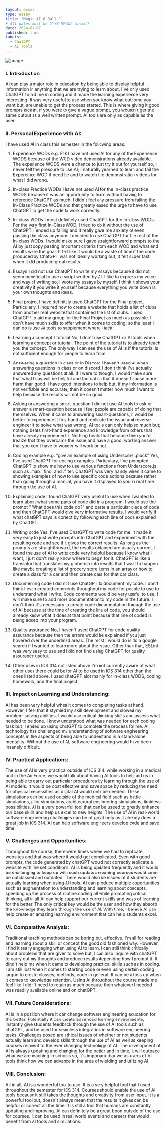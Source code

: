 ```yaml
---
layout: essay
type: essay
title: "Magic AI 8 Ball "
# All dates must be YYYY-MM-DD format!
date: 2024-05-07
published: true
labels:
  - ChatGPT
  - AI Tools
---
```


![image](https://github.com/kendrick-g/kendrick-g.github.io/assets/156295982/c1e913d7-ece3-4e8c-a9b0-a823aca1c707)


### I. Introduction
AI can play a major role in education by being able to display helpful information in anything that we are trying to learn about. I've only used ChatGPT to aid me in coding and it made the learning experience very interesting. It was very useful to use when you know what outcome you want but, are unable to get the process started. This is where giving it good prompts kick in. If you were to give a vague prompt, you wouldn't get the same output as a well written prompt. AI tools are only as capable as the user. 

### II. Personal Experience with AI:
I have used AI in class this semester in the following areas:

  1. Experience WODs e.g. E18
  I have not used AI for any of the Experience WODS because of the WOD video demonstrations already available. The experience WODS were a chance to just try it out for yourself so, I never felt the pressure to use AI; I naturally yearned to learn and fail the Expereince WOD if need be and to watch the demonstration videos for what I did wrong.

  2. In-class Practice WODs
  I have not used AI for the in-class practice WODS because it was an opportunity to learn without having to reference ChatGPT as much. I didn't feel any pressure from failing the In-Class Practice WODs and that greatly eased the urge to have to use ChatGPT to get the code to work correctly.

  3. In-class WODs
  I most definitely used ChatGPT for the In-class WODs. For the very first In-Class WOD, I tried to do it without the use of ChatGPT. I ended up failing and it really gave me anxiety of even passing the class anymore. I decided to use ChatGPT for the rest of the In-class WODs. I would make sure I gave straightforward prompts to the AI by just copy pasting important criteria from each WOD and what end results were the goal. It felt like it would be a waste of time if the code produced by ChatGPT was not ideally working but, it felt super fast when it did produce great results. 

  4. Essays
  I did not use ChatGPT to write my essays because it did not seem beneficial to use a script written by AI. I like to express my voice and way of writing so, I wrote my essays by myself. I think it shows your creativity if you write it yourself because everything you write down is your own thoughts and ideas.

  5. Final project
  I have definitely used ChatGPT for the Final project. Particularly, I inquired how to create a website that holds a list of clubs from another real website that contained the list of clubs. I used ChatGPT to aid my group for the Final Project as much as possible. I don't have much skills to offer when it comes to coding; so the least I can do is use AI tools to supplement where I lack.

  6. Learning a concept / tutorial
  No, I don't use ChatGPT or AI tools when learning a concept or tutorial. The point of the tutorial is to already teach you the concept. The only way I can see the use of AI is if the tutorial is not sufficient enough for people to learn from. 

  7. Answering a question in class or in Discord
  I haven't used AI when answering questions in class or on discord. I don't think I've actually answered any questions at all. If I were to though, I would make sure that what I say will be helpful and factual so that it doesn't cause more harm than good. I have good intentions to help but, if my information is not verifiable and accurate, then it doesn't matter how much I want to help because the results will not be so good.

  8. Asking or answering a smart-question
  I did not use AI tools to ask or answer a smart-question because I feel people are capable of doing that themselves. When it came to answering smart-questions, it would be better to experience it first hand and replicate the issue and reverse engineer it to solve what was wrong. AI tools can only help so much but; nothing beats first-hand experience and knowledge from others that have already experienced it. Nothing beats that because then you'd lreaize that they overcame the issue and have a good, working answer that you don't have to wonder will work or not.

  9. Coding example e.g. “give an example of using Underscore .pluck”
  Yes, I've used ChatGPT for coding examples. Particulary, I've prompted ChatGPT to show me how to use various functions from Underscore.js such as .map, .find, and .filter. ChatGPT was very handy when it came to showing examples of how to use specific code actions because rather than going through a manual, you have it displayed to you in real time through the use of AI.

  10. Explaining code
  I found ChatGPT very useful to use when I wanted to learn about what some parts of code did in a program. I would use the prompt " What does this code do?" and paste a particular piece of code and then ChatGPT would give very informative results. I would verify if what chatGPT says is correct by following each line of code explained by ChatGPT.

  11. Writing code
  Yes, I've used ChatGPT to write code for me. It made it very easy to just write prompts into ChatGPT and experiment with the resulting code and see if it gives the correct results. As long as the prompts are straightforward, the results obtained are usually correct. I found the use of AI to write code very helpful because I know what I want, I just don't really know where to begin for it. ChatGPT is like a translator that translates my gibberish into results that I want to happen like maybe creating a list of grocery store items in an array or how to create a class for a car and then create cars for that car class.

  12. Documenting code
  I did not use ChatGPT to document my code. I don't think I even created comments throughout my code for people to use to understand what I write. Code comments would be very useful to use; I will make sure to add more documentation to my code in the future. I don't think it's necessary to create code documentation through the use of AI because at the time of creating the line of code, you should already know what it does at that point because that line of coded is being added into your program.

  13. Quality assurance
  No, I haven't used ChatGPT for code quality assurance because then the errors would be explained if you just hovered over the underlined areas. The most I would do is do a google search if I wanted to learn more about the issue. Other than that, ESLint was very easy to use and I did not find using ChatGPT for quality assurance useful. 

  14. Other uses in ICS 314 not listed above
  I'm not currently aware of what other uses there could be for AI to be used in ICS 314 other than the ones listed above. I used chatGPT alot mainly for in-class WODS, coding homework, and the final project. 

### III. Impact on Learning and Understanding:
AI has been very helpful when it comes to completing tasks at hand. However, I feel that it stymied my skill development and slowed my problem-solving abilities. I would use critical thinking skills and assess what needed to be done. I know understood what was needed for each coding task but, I ended up using chatGPT to complete the process for me. AI technology has challenged my understanding of software engineering concepts in the aspects of being able to understand in a stand-alone mentality. Without the use of AI, software engineering would have been insanely difficult.

### IV. Practical Applications:
The use of AI is very practical outside of ICS 314. while working in a medical unit in the Air Force, we would talk about having AI tools to help aid us in being able to carry out particular procedures by learning through the use of AI models. It would be cost effective and save space by reducing the need for physical necessities as digital AI would only be needed. These simulations can be used outside of the medical field such as battle simulations, pilot simulations, architectural engineering simulations; limitless possibilities. AI is a very powerful tool that can be useed to greatly enhance our base skills and help us excel to new heights. The use of AI in real-world software engineering challenges can be of great help as it already does a great job in ICS 314. AI can help software engineers develop code and save time. 

### V. Challenges and Opportunities:
Throughout the course, there were times where we had to replicate websites and that was where it would get complicated. Even with good prompts, the code generated by chatGPT would not correctly replicate a website with the set conditions. AI is being updated frequently and it would be challenging to keep up with such updates meaning courses would soon be outclassed and outdated. There would also be issues of if students are actually learning when using AI tools. AI can produce multiple opportunities such as augmentation to understanding and learning about concepts, speeding up the process of routine coding all while prompting critical thinking, all in all AI can help support our current skills and ways of learning for the better. The only critical key would be the user and how they absorb the knowledge they learn through the use of AI. With time, I believe AI can help create an amazing learning environment that can help students excel.

### VI. Comparative Analysis:
Traditional teaching methods can be boring but, effective. I'm all for reading and learning about a skill or concept the good old fashioned way. However, I find it really engaging when using AI to learn. I can still think critically about problems that are given to solve but, I can also inquire with chatGPT to carry out my thoughts and produce results depenidng how I prompt it. It dind't help me when it came to developing practical skills such as in coding. I am still lost when it comes to starting code or even using certain coding jargon to create classes, methods; code in general. It can be a toss up when it comes to knowledge retention. Using AI throughout the course made me feel like I didn't need to retain as much because then whatever I needed was readily available online and on chatGPT.

### VII. Future Considerations:
AI is in a position where it can change software engineering education for the better. Potentially it can create advanced learning environments, instantly give students feedback through the use of AI tools such as chatGPT, and be used for seamless integration in software engineering tasks. Challenges posed are ethical issues of whether or not students actually learn and develop skills through the use of AI as well as keeping courses relavent to the ever changing technology of AI. The development of AI is always updating and changing for the better and in time, it will outpace what we are teaching in schools so, it's important that we as users of AI tools think how we can advance in the area of wielding and utilizing AI.

### VIII. Conclusion:
All in all, AI is a wonderful tool to use. It is a very helpful tool that I used throughout the semester for ICS 314. Courses should enable the use of AI tools because it still takes the thoughts and creativity from user input. It is a powerful tool but, doesn't always mean that the results it gives can be helpful or correct all the time. It is still a tool that humans are constantly updating and improving. AI can definitely be a great boon outside of the use for courses. It can be used in real world events and careers that would benefit from AI tools and simulations.
